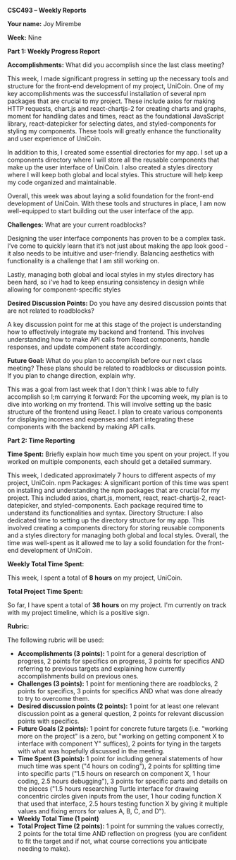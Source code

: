 

**CSC493 – Weekly Reports**

**Your name:** Joy Mirembe

**Week:** Nine

**Part 1: Weekly Progress Report**

**Accomplishments:** What did you accomplish since the last class meeting?

This week, I made significant progress in setting up the necessary tools and structure for the front-end development of my project, UniCoin. One of my key accomplishments was the successful installation of several npm packages that are crucial to my project. These include axios for making HTTP requests, chart.js and react-chartjs-2 for creating charts and graphs, moment for handling dates and times, react as the foundational JavaScript library, react-datepicker for selecting dates, and styled-components for styling my components. These tools will greatly enhance the functionality and user experience of UniCoin.

In addition to this, I created some essential directories for my app. I set up a components directory where I will store all the reusable components that make up the user interface of UniCoin. I also created a styles directory where I will keep both global and local styles. This structure will help keep my code organized and maintainable.

Overall, this week was about laying a solid foundation for the front-end development of UniCoin. With these tools and structures in place, I am now well-equipped to start building out the user interface of the app.

**Challenges:** What are your current roadblocks?

Designing the user interface components has proven to be a complex task. I’ve come to quickly learn that it’s not just about making the app look good - it also needs to be intuitive and user-friendly. Balancing aesthetics with functionality is a challenge that I am still working on.

Lastly, managing both global and local styles in my styles directory has been hard, so i've had to keep ensuring consistency in design while allowing for component-specific styles 

**Desired Discussion Points:** Do you have any desired discussion points that are not related to roadblocks?

A key discussion point for me at this stage of the project is understanding how to effectively integrate my backend and frontend. This involves understanding how to make API calls from React components, handle responses, and update component state accordingly.

**Future Goal:** What do you plan to accomplish before our next class meeting? These plans should be related to roadblocks or discussion points. If you plan to change direction, explain why.

This was a goal from last week that I don't think I was able to fully accomplish so I;m carrying it forward: For the upcoming week, my plan is to dive into working on my frontend. This will involve setting up the basic structure of the frontend using React. I plan to create various components for displaying incomes and expenses and start integrating these components with the backend by making API calls.

**Part 2: Time Reporting**

**Time Spent:** Briefly explain how much time you spent on your project. If you worked on multiple components, each should get a detailed summary.

This week, I dedicated approximately 7 hours to different aspects of my project, UniCoin.
npm Packages: A significant portion of this time was spent on installing and understanding the npm packages that are crucial for my project. This included axios, chart.js, moment, react, react-chartjs-2, react-datepicker, and styled-components. Each package required time to understand its functionalities and syntax.
Directory Structure: I also dedicated time to setting up the directory structure for my app. This involved creating a components directory for storing reusable components and a styles directory for managing both global and local styles.
Overall, the time was well-spent as it allowed me to lay a solid foundation for the front-end development of UniCoin.

**Weekly Total Time Spent:**

This week, I spent a total of **8 hours** on my project, UniCoin.

**Total Project Time Spent:**

So far, I have spent a total of **38 hours** on my project. I'm currently on track with my project timeline, which is a positive sign. 

**Rubric:**

The following rubric will be used:

- **Accomplishments (3 points):** 1 point for a general description of progress, 2 points for specifics on progress, 3 points for specifics AND referring to previous targets and explaining how currently accomplishments build on previous ones.
- **Challenges (3 points):** 1 point for mentioning there are roadblocks, 2 points for specifics, 3 points for specifics AND what was done already to try to overcome them.
- **Desired discussion points (2 points):** 1 point for at least one relevant discussion point as a general question, 2 points for relevant discussion points with specifics.
- **Future Goals (2 points):** 1 point for concrete future targets (i.e. "working more on the project" is a zero, but "working on getting component X to interface with component Y" suffices), 2 points for tying in the targets with what was hopefully discussed in the meeting.
- **Time Spent (3 points):** 1 point for including general statements of how much time was spent ("4 hours on coding"), 2 points for splitting time into specific parts ("1.5 hours on research on component X, 1 hour coding, 2.5 hours debugging"), 3 points for specific parts and details on the pieces ("1.5 hours researching Turtle interface for drawing concentric circles given inputs from the user, 1 hour coding function X that used that interface, 2.5 hours testing function X by giving it multiple values and fixing errors for values A, B, C, and D").
- **Weekly Total Time (1 point)**
- **Total Project Time (2 points):** 1 point for summing the values correctly, 2 points for the total time AND reflection on progress (you are confident to fit the target and if not, what course corrections you anticipate needing to make).
